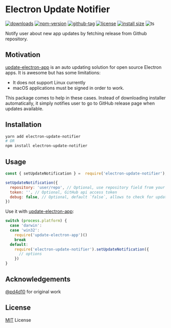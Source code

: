# Electron Update Notifier

[![downloads](https://badgen.net/npm/dt/electron-update-notifier)](http://npm-stats.com/~packages/electron-update-notifier)
[![npm-version](https://badgen.net/npm/v/electron-update-notifier)](https://www.npmjs.com/package/electron-update-notifier)
[![github-tag](https://badgen.net/github/tag/ankurk91/electron-update-notifier)](https://github.com/ankurk91/electron-update-notifier/)
[![license](https://badgen.net/github/license/ankurk91/electron-update-notifier)](https://yarnpkg.com/en/package/electron-update-notifier)
[![install size](https://packagephobia.com/badge?p=electron-update-notifier)](https://packagephobia.com/result?p=electron-update-notifier)
![ts](https://badgen.net/badge/Built%20With/TypeScript/blue)

Notify user about new app updates by fetching release from Github repository.

## Motivation
[update-electron-app](https://github.com/electron/update-electron-app) is an auto updating solution for open source Electron apps. 
It is awesome but has some limitations:

- It does not support Linux currently
- macOS applications must be signed in order to work.

This package comes to help in these cases. Instead of downloading installer automatically, 
it simply notifies user to go to GitHub release page when updates available.

## Installation
```sh
yarn add electron-update-notifier
# OR
npm install electron-update-notifier
```

## Usage
```js
const { setUpdateNotification } =  require('electron-update-notifier');

setUpdateNotification({
  repository: 'user/repo', // Optional, use repository field from your package.json when not specified
  token: '', // Optional, GitHub api access token
  debug: false, // Optional, default `false`, allows to check for updates during development as well
})
```

Use it with [update-electron-app](https://github.com/electron/update-electron-app):

```js
switch (process.platform) {
  case 'darwin':
  case 'win32':
    require('update-electron-app')()
    break
  default:
    require('electron-update-notifier').setUpdateNotification({
      // options
    })
}
```

## Acknowledgements
[@pd4d10](https://github.com/pd4d10) for original work

## License
[MIT](LICENSE.txt) License
